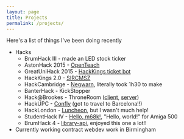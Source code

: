```yaml
---
layout: page
title: Projects
permalink: /projects/
---
```


Here's a list of things I've been doing recently

* Hacks
  * BrumHack III - made an LED stock ticker
  * AstonHack 2015 - [OpenTeach](http://devpost.com/software/openteach#more-of-an-idea-than-a-hack)
  * GreatUniHack 2015 - [HackKings ticket bot](https://github.com/sprusr/kings-bot#DISCLAIMER---it-doesnt-work)
  * HackKings 2.0 - [SIRCMSZ](https://github.com/Homletmoo/hk2015)
  * HackCambridge - [Negwarn](https://github.com/sprusr/negwarn#the-rest-of-the-event-was-mucking-about), literally took 1h30 to make
  * BanterHack - KickStopper
  * Hack@Brookes - ThroneRoom ([client](https://github.com/sprusr/throneroom-site), [server](https://github.com/hgat/throneroom))
  * HackUPC - [Confly](https://github.com/sprusr/confly) (got to travel to Barcelona!!)
  * HackLondon - [Luncheon](http://devpost.com/software/luncheon), but I wasn't much help!
  * StudentHack IV - [Hello, m68k!](http://devpost.com/software/hello-m68k), "Hello, world!" for Amiga 500
  * BrumHack 4 - [library-api](https://github.com/BenjaminEHowe/library-api), enjoyed this one a lot!!
* Currently working contract webdev work in Birmingham
